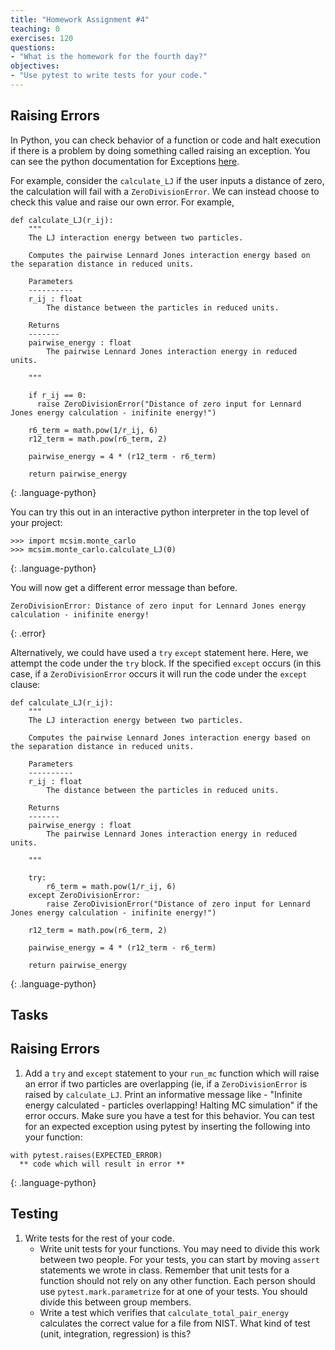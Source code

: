 ```yaml
---
title: "Homework Assignment #4"
teaching: 0
exercises: 120
questions:
- "What is the homework for the fourth day?"
objectives:
- "Use pytest to write tests for your code."
---
```


## Raising Errors

In Python, you can check behavior of a function or code and halt execution if there is a problem by doing something called raising an exception. You can see the python documentation for Exceptions [here](https://docs.python.org/3.7/library/exceptions.html).

For example, consider the `calculate_LJ` if the user inputs a distance of zero, the calculation will fail with a `ZeroDivisionError`. We can instead choose to check this value and raise our own error. For example, 

~~~
def calculate_LJ(r_ij):
    """
    The LJ interaction energy between two particles.
    
    Computes the pairwise Lennard Jones interaction energy based on the separation distance in reduced units.
    
    Parameters
    ----------
    r_ij : float
        The distance between the particles in reduced units.
        
    Returns
    -------
    pairwise_energy : float
        The pairwise Lennard Jones interaction energy in reduced units.

    """
    
    if r_ij == 0:
      raise ZeroDivisionError("Distance of zero input for Lennard Jones energy calculation - inifinite energy!")
    
    r6_term = math.pow(1/r_ij, 6)
    r12_term = math.pow(r6_term, 2)
    
    pairwise_energy = 4 * (r12_term - r6_term)
    
    return pairwise_energy
~~~
{: .language-python}

You can try this out in an interactive python interpreter in the top level of your project:

~~~
>>> import mcsim.monte_carlo
>>> mcsim.monte_carlo.calculate_LJ(0)
~~~
{: .language-python}

You will now get a different error message than before. 

~~~
ZeroDivisionError: Distance of zero input for Lennard Jones energy calculation - inifinite energy!
~~~
{: .error}

Alternatively, we could have used a `try` `except` statement here. Here, we attempt the code under the `try` block. If the specified `except` occurs (in this case, if  a `ZeroDivisionError` occurs it will run the code under the `except` clause:

~~~
def calculate_LJ(r_ij):
    """
    The LJ interaction energy between two particles.
    
    Computes the pairwise Lennard Jones interaction energy based on the separation distance in reduced units.
    
    Parameters
    ----------
    r_ij : float
        The distance between the particles in reduced units.
        
    Returns
    -------
    pairwise_energy : float
        The pairwise Lennard Jones interaction energy in reduced units.

    """

    try:
        r6_term = math.pow(1/r_ij, 6)
    except ZeroDivisionError:
        raise ZeroDivisionError("Distance of zero input for Lennard Jones energy calculation - inifinite energy!")
        
    r12_term = math.pow(r6_term, 2)
    
    pairwise_energy = 4 * (r12_term - r6_term)
    
    return pairwise_energy
~~~
{: .language-python}


## Tasks

## Raising Errors
1. Add a `try` and `except` statement to your `run_mc` function which will raise an error if two particles are overlapping (ie, if a `ZeroDivisionError` is raised by `calculate_LJ`. Print an informative message like - "Infinite energy calculated - particles overlapping! Halting MC simulation" if the error occurs. Make sure you have a test for this behavior. You can test for an expected exception using pytest by inserting the following into your function:

~~~
with pytest.raises(EXPECTED_ERROR)
  ** code which will result in error **
~~~
{: .language-python}

## Testing
1. Write tests for the rest of your code.
    - Write unit tests for your functions. You may need to divide this work between two people. For your tests, you can start by moving `assert` statements we wrote in class. Remember that unit tests for a function should not rely on any other function. Each person should use `pytest.mark.parametrize` for at one of your tests. You should divide this between group members.
    - Write a test which verifies that `calculate_total_pair_energy` calculates the correct value for a file from NIST. What kind of test (unit, integration, regression) is this?

